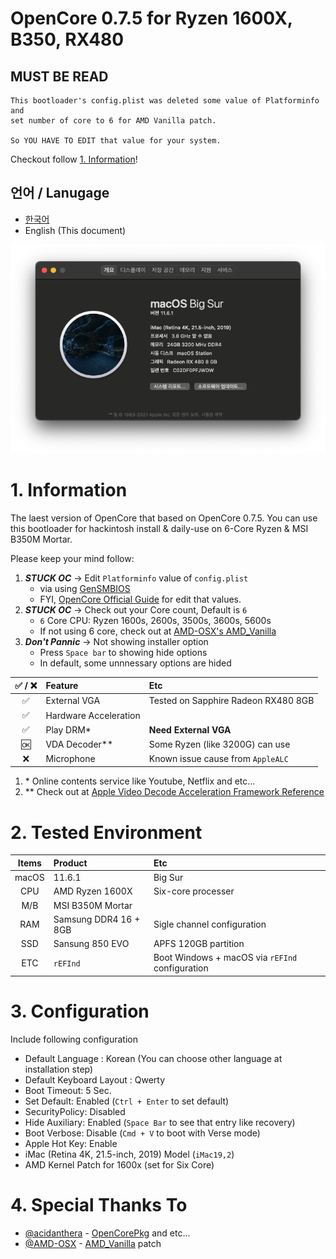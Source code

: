 # OpenCore 0.7.5 for Ryzen 1600X, B350, RX480
## MUST BE READ
```
This bootloader's config.plist was deleted some value of Platforminfo and
set number of core to 6 for AMD Vanilla patch.

So YOU HAVE TO EDIT that value for your system.
```
Checkout follow [1. Information](#1-information)!

## 언어 / Lanugage
- [한국어](https://github.com/icaros7/OpenCore_Ryzen_B350/blob/main/Readme_ko.md)
- English (This document)

![](screenshot.png)

# 1. Information
The laest version of OpenCore that based on OpenCore 0.7.5. You can use this bootloader for hackintosh install & daily-use on 6-Core Ryzen & MSI B350M Mortar.

Please keep your mind follow:

1. ***STUCK OC*** -> Edit `Platforminfo` value of `config.plist`
    - via using [GenSMBIOS](https://github.com/corpnewt/GenSMBIOS)
    - FYI, [OpenCore Official Guide](https://dortania.github.io/OpenCore-Install-Guide/config-laptop.plist/skylake.html#platforminfo) for edit that values.
2. ***STUCK OC*** -> Check out your Core count, Default is `6`
    - `6` Core CPU: Ryzen 1600s, 2600s, 3500s, 3600s, 5600s
    - If not using 6 core, check out at [AMD-OSX's AMD_Vanilla](https://github.com/AMD-OSX/AMD_Vanilla)
3. ***Don't Pannic*** -> Not showing installer option
    - Press `Space bar` to showing hide options
    - In default, some unnnessary options are hided

|✅ / ❌|Feature|Etc|
|:---:|:---|:---|
|✅|External VGA|Tested on Sapphire Radeon RX480 8GB|
|✅|Hardware Acceleration||
|✅|Play DRM\*|**Need External VGA**|
|🆗|VDA Decoder\*\*|Some Ryzen (like 3200G) can use|
|❌|Microphone|Known issue cause from `AppleALC`|

1. \* Online contents service like Youtube, Netflix and etc...
2. \*\* Check out at [Apple Video Decode Acceleration Framework Reference](https://developer.apple.com/library/archive/technotes/tn2267/_index.html)

# 2. Tested Environment
|Items|Product|Etc|
|:---:|:---|:---|
|macOS|11.6.1|Big Sur|
|CPU|AMD Ryzen 1600X|Six-core processer|
|M/B|MSI B350M Mortar||
|RAM|Samsung DDR4 16 + 8GB|Sigle channel configuration|
|SSD|Sansung 850 EVO|APFS 120GB partition|
|ETC|`rEFInd`|Boot Windows + macOS via `rEFInd` configuration|

# 3. Configuration
Include following configuration

- Default Language : Korean (You can choose other language at installation step)
- Default Keyboard Layout : Qwerty
- Boot Timeout: 5 Sec.
- Set Default: Enabled (`Ctrl + Enter` to set default)
- SecurityPolicy: Disabled
- Hide Auxiliary: Enabled (`Space Bar` to see that entry like recovery)
- Boot Verbose: Disable (`Cmd + V` to boot with Verse mode)
- Apple Hot Key: Enable
- iMac (Retina 4K, 21.5-inch, 2019) Model (`iMac19,2`)
- AMD Kernel Patch for 1600x (set for Six Core)

# 4. Special Thanks To
- [@acidanthera](https://github.com/acidanthera) - [OpenCorePkg](https://github.com/acidanthera/OpenCorePkg) and etc...
- [@AMD-OSX](https://github.com/AMD-OSX) - [AMD_Vanilla](https://github.com/AMD-OSX/AMD_Vanilla) patch